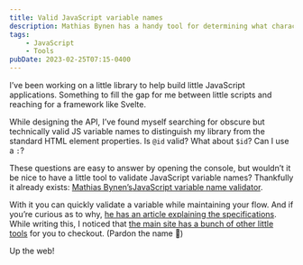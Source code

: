 ```yaml
---
title: Valid JavaScript variable names
description: Mathias Bynen has a handy tool for determining what characters are allowed in a JS variable name
tags:
    - JavaScript
    - Tools
pubDate: 2023-02-25T07:15-0400
---
```


I’ve been working on a little library to help build little JavaScript applications. Something to fill the gap for me between little scripts and reaching for a framework like Svelte.

While designing the API, I’ve found myself searching for obscure but technically valid JS variable names to distinguish my library from the standard HTML element properties. Is `@id` valid? What about `$id`? Can I use a `:`?

These questions are easy to answer by opening the console, but wouldn’t it be nice to have a little tool to validate JavaScript variable names? Thankfully it already exists: [Mathias Bynen’s](https://mathiasbynens.be/)[JavaScript variable name validator](https://mothereff.in/js-variables).

With it you can quickly validate a variable while maintaining your flow. And if you’re curious as to why, [he has an article explaining the specifications](https://mathiasbynens.be/notes/javascript-identifiers-es6). While writing this, I noticed that [the main site has a bunch of other little tools](https://mothereff.in/) for you to checkout. (Pardon the name 🙊)

Up the web!
